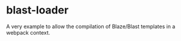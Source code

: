# blast-loader

A very example to allow the compilation of Blaze/Blast templates in a webpack context. 